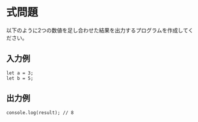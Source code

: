 # 式問題

以下のように2つの数値を足し合わせた結果を出力するプログラムを作成してください。

## 入力例

```
let a = 3;
let b = 5;
```

## 出力例

```
console.log(result); // 8
```